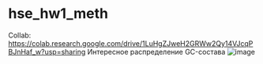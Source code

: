# hse_hw1_meth
Collab: https://colab.research.google.com/drive/1LuHgZJweH2GRWw2Qy14VJcqPBJnHaf_w?usp=sharing
Интересное распределение GC-состава
![image](https://user-images.githubusercontent.com/60808830/154698221-dc936096-cd15-44d9-b431-e0e501d13568.png)
